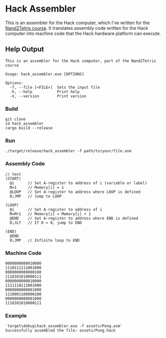 # Hack Assembler

This is an assembler for the Hack computer, which I've written for the [Nand2Tetris course](http://nand2tetris.org/). It translates assembly code written for the Hack computer into machine code that the Hack hardware platform can execute.

## Help Output

```shell
This is an assembler for the Hack computer, part of the Nand2Tetris course

Usage: hack_assembler.exe [OPTIONS]

Options:
  -f, --file [<FILE>]  Sets the input file
  -h, --help           Print help
  -V, --version        Print version
```


### Build
```shell
git clone
cd hack_assembler
cargo build --release
```
### Run
```shell
./target/release/hack_assembler -f path/to/your/file.asm
```

### Assembly Code

```assembly
// test
(START)
  @i      // Set A-register to address of i (variable or label)
  M=1     // Memory[i] = 1
  @LOOP   // Set A-register to address where LOOP is defined
  0;JMP   // Jump to LOOP

(LOOP)
  @i      // Set A-register to address of i
  M=M+1   // Memory[i] = Memory[i] + 1
  @END    // Set A-register to address where END is defined
  D;JLT   // If D < 0, jump to END

(END)
  @END
  0;JMP   // Infinite loop to END
```
### Machine Code
```binary
0000000000010000
1110111111001000
0000000000000100
1110101010000111
0000000000010000
1111110111001000
0000000000001000
1110001100000100
0000000000001000
1110101010000111
```

### Example
```shell
`target\debug\hack_assembler.exe -f assets/Pong.asm`
Successfully assembled the file: assets/Pong.hack
```